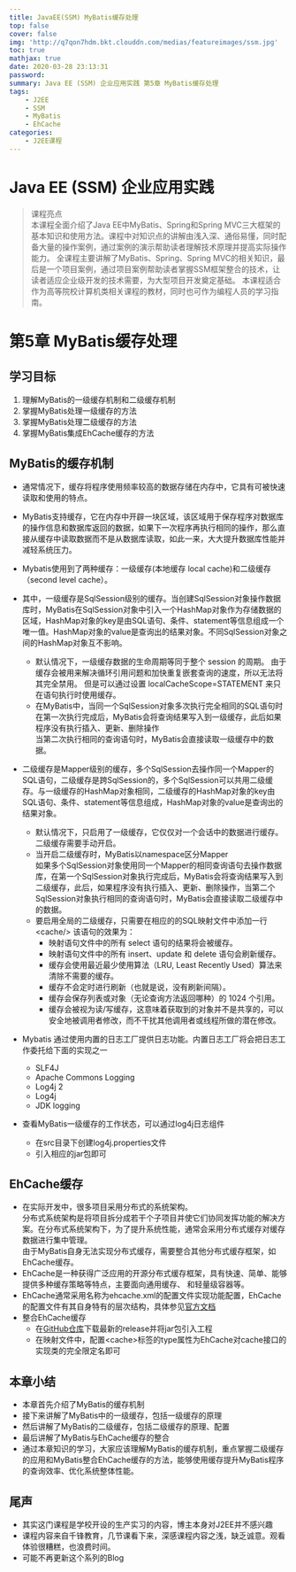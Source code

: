 ```yaml
---
title: JavaEE(SSM) MyBatis缓存处理
top: false
cover: false
img: 'http://q7qon7hdm.bkt.clouddn.com/medias/featureimages/ssm.jpg'
toc: true
mathjax: true
date: 2020-03-28 23:13:31
password:
summary: Java EE (SSM) 企业应用实践 第5章 MyBatis缓存处理
tags:
    - J2EE
    - SSM
    - MyBatis
    - EhCache
categories:
    - J2EE课程
---
```

# Java EE (SSM) 企业应用实践 
> 课程亮点  
本课程全面介绍了Java EE中MyBatis、Spring和Spring MVC三大框架的基本知识和使用方法。课程中对知识点的讲解由浅入深、通俗易懂，同时配备大量的操作案例，通过案例的演示帮助读者理解技术原理并提高实际操作能力。 全课程主要讲解了MyBatis、Spring、Spring MVC的相关知识，最后是一个项目案例，通过项目案例帮助读者掌握SSM框架整合的技术，让读者适应企业级开发的技术需要，为大型项目开发奠定基础。 本课程适合作为高等院校计算机类相关课程的教材，同时也可作为编程人员的学习指南。  

# 第5章 MyBatis缓存处理

## 学习目标
1. 理解MyBatis的一级缓存机制和二级缓存机制
2. 掌握MyBatis处理一级缓存的方法
3. 掌握MyBatis处理二级缓存的方法
4. 掌握MyBatis集成EhCache缓存的方法

## MyBatis的缓存机制
- 通常情况下，缓存将程序使用频率较高的数据存储在内存中，它具有可被快速读取和使用的特点。
- MyBatis支持缓存，它在内存中开辟一块区域，该区域用于保存程序对数据库的操作信息和数据库返回的数据，如果下一次程序再执行相同的操作，那么直接从缓存中读取数据而不是从数据库读取，如此一来，大大提升数据库性能并减轻系统压力。
- Mybatis使用到了两种缓存：一级缓存(本地缓存 local cache)和二级缓存（second level cache）。
- 其中，一级缓存是SqlSession级别的缓存。当创建SqlSession对象操作数据库时，MyBatis在SqlSession对象中引入一个HashMap对象作为存储数据的区域，HashMap对象的key是由SQL语句、条件、statement等信息组成一个唯一值。HashMap对象的value是查询出的结果对象。不同SqlSession对象之间的HashMap对象互不影响。
    - 默认情况下，一级缓存数据的生命周期等同于整个 session 的周期。
        由于缓存会被用来解决循环引用问题和加快重复嵌套查询的速度，所以无法将其完全禁用。
        但是可以通过设置 localCacheScope=STATEMENT 来只在语句执行时使用缓存。
    - 在MyBatis中，当同一个SqlSession对象多次执行完全相同的SQL语句时  
        在第一次执行完成后，MyBatis会将查询结果写入到一级缓存，此后如果程序没有执行插入、更新、删除操作   
        当第二次执行相同的查询语句时，MyBatis会直接读取一级缓存中的数据。

- 二级缓存是Mapper级别的缓存，多个SqlSession去操作同一个Mapper的SQL语句，二级缓存是跨SqlSession的，多个SqlSession可以共用二级缓存。与一级缓存的HashMap对象相同，二级缓存的HashMap对象的key由SQL语句、条件、statement等信息组成，HashMap对象的value是查询出的结果对象。
    - 默认情况下，只启用了一级缓存，它仅仅对一个会话中的数据进行缓存。二级缓存需要手动开启。
    - 当开启二级缓存时，MyBatis以namespace区分Mapper  
        如果多个SqlSession对象使用同一个Mapper的相同查询语句去操作数据库，在第一个SqlSession对象执行完成后，MyBatis会将查询结果写入到二级缓存，此后，如果程序没有执行插入、更新、删除操作，当第二个SqlSession对象执行相同的查询语句时，MyBatis会直接读取二级缓存中的数据。
    -  要启用全局的二级缓存，只需要在相应的的SQL映射文件中添加一行 &lt;cache/&gt;
        该语句的效果为：
        - 映射语句文件中的所有 select 语句的结果将会被缓存。
        - 映射语句文件中的所有 insert、update 和 delete 语句会刷新缓存。
        - 缓存会使用最近最少使用算法（LRU, Least Recently Used）算法来清除不需要的缓存。
        - 缓存不会定时进行刷新（也就是说，没有刷新间隔）。
        - 缓存会保存列表或对象（无论查询方法返回哪种）的 1024 个引用。
        - 缓存会被视为读/写缓存，这意味着获取到的对象并不是共享的，可以安全地被调用者修改，而不干扰其他调用者或线程所做的潜在修改。
- Mybatis 通过使用内置的日志工厂提供日志功能。内置日志工厂将会把日志工作委托给下面的实现之一
    - SLF4J
    - Apache Commons Logging
    - Log4j 2
    - Log4j
    - JDK logging
- 查看MyBatis一级缓存的工作状态，可以通过log4j日志组件    
    - 在src目录下创建log4j.properties文件
    - 引入相应的jar包即可

## EhCache缓存 
- 在实际开发中，很多项目采用分布式的系统架构。  
    分布式系统架构是将项目拆分成若干个子项目并使它们协同发挥功能的解决方案。在分布式系统架构下，为了提升系统性能，通常会采用分布式缓存对缓存数据进行集中管理。  
    由于MyBatis自身无法实现分布式缓存，需要整合其他分布式缓存框架，如EhCache缓存。
- EhCache是一种获得广泛应用的开源分布式缓存框架，具有快速、简单、能够提供多种缓存策略等特点，主要面向通用缓存、	和轻量级容器等。
- EhCache通常采用名称为ehcache.xml的配置文件实现功能配置，EhCache的配置文件有其自身特有的层次结构，具体参见[官方文档](http://mybatis.org/ehcache-cache/)
- 整合EhCache缓存
    - 在[GitHub仓库](https://github.com/mybatis/ehcache-cache)下载最新的release并将jar包引入工程
    - 在映射文件中，配置&lt;cache&gt;标签的type属性为EhCache对cache接口的实现类的完全限定名即可

## 本章小结
- 本章首先介绍了MyBatis的缓存机制
- 接下来讲解了MyBatis中的一级缓存，包括一级缓存的原理
- 然后讲解了MyBatis的二级缓存，包括二级缓存的原理、配置
- 最后讲解了MyBatis与EhCache缓存的整合
- 通过本章知识的学习，大家应该理解MyBatis的缓存机制，重点掌握二级缓存的应用和MyBatis整合EhCache缓存的方法，能够使用缓存提升MyBatis程序的查询效率、优化系统整体性能。

## 尾声
- 其实这门课程是学校开设的生产实习的内容，博主本身对J2EE并不感兴趣
- 课程内容来自千锋教育，几节课看下来，深感课程内容之浅，缺乏诚意。观看体验很糟糕，也浪费时间。
- 可能不再更新这个系列的Blog